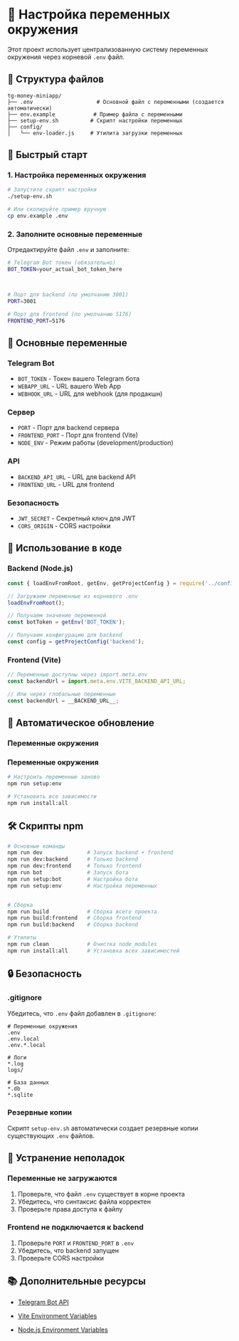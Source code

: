 # 🔧 Настройка переменных окружения

Этот проект использует централизованную систему переменных окружения через корневой `.env` файл.

## 📁 Структура файлов

```
tg-money-miniapp/
├── .env                    # Основной файл с переменными (создается автоматически)
├── env.example            # Пример файла с переменными
├── setup-env.sh          # Скрипт настройки переменных
├── config/
│   └── env-loader.js     # Утилита загрузки переменных

```

## 🚀 Быстрый старт

### 1. Настройка переменных окружения

```bash
# Запустите скрипт настройки
./setup-env.sh

# Или скопируйте пример вручную
cp env.example .env
```

### 2. Заполните основные переменные

Отредактируйте файл `.env` и заполните:

```bash
# Telegram Bot токен (обязательно)
BOT_TOKEN=your_actual_bot_token_here



# Порт для backend (по умолчанию 3001)
PORT=3001

# Порт для frontend (по умолчанию 5176)
FRONTEND_PORT=5176
```



## 🔑 Основные переменные

### Telegram Bot
- `BOT_TOKEN` - Токен вашего Telegram бота
- `WEBAPP_URL` - URL вашего Web App
- `WEBHOOK_URL` - URL для webhook (для продакшн)

### Сервер
- `PORT` - Порт для backend сервера
- `FRONTEND_PORT` - Порт для frontend (Vite)
- `NODE_ENV` - Режим работы (development/production)



### API
- `BACKEND_API_URL` - URL для backend API
- `FRONTEND_URL` - URL для frontend

### Безопасность
- `JWT_SECRET` - Секретный ключ для JWT
- `CORS_ORIGIN` - CORS настройки

## 📝 Использование в коде

### Backend (Node.js)

```javascript
const { loadEnvFromRoot, getEnv, getProjectConfig } = require('../config/env-loader');

// Загружаем переменные из корневого .env
loadEnvFromRoot();

// Получаем значение переменной
const botToken = getEnv('BOT_TOKEN');

// Получаем конфигурацию для backend
const config = getProjectConfig('backend');
```

### Frontend (Vite)

```javascript
// Переменные доступны через import.meta.env
const backendUrl = import.meta.env.VITE_BACKEND_API_URL;

// Или через глобальные переменные
const backendUrl = __BACKEND_URL__;
```

## 🔄 Автоматическое обновление

### Переменные окружения

### Переменные окружения

```bash
# Настроить переменные заново
npm run setup:env

# Установить все зависимости
npm run install:all
```

## 🛠️ Скрипты npm

```bash
# Основные команды
npm run dev              # Запуск backend + frontend
npm run dev:backend      # Только backend
npm run dev:frontend     # Только frontend
npm run bot              # Запуск бота
npm run setup:bot        # Настройка бота
npm run setup:env        # Настройка переменных


# Сборка
npm run build            # Сборка всего проекта
npm run build:frontend   # Сборка frontend
npm run build:backend    # Сборка backend

# Утилиты
npm run clean            # Очистка node_modules
npm run install:all      # Установка всех зависимостей
```

## 🔒 Безопасность

### .gitignore

Убедитесь, что `.env` файл добавлен в `.gitignore`:

```gitignore
# Переменные окружения
.env
.env.local
.env.*.local

# Логи
*.log
logs/

# База данных
*.db
*.sqlite
```

### Резервные копии

Скрипт `setup-env.sh` автоматически создает резервные копии существующих `.env` файлов.

## 🚨 Устранение неполадок

### Переменные не загружаются

1. Проверьте, что файл `.env` существует в корне проекта
2. Убедитесь, что синтаксис файла корректен
3. Проверьте права доступа к файлу



### Frontend не подключается к backend

1. Проверьте `PORT` и `FRONTEND_PORT` в `.env`
2. Убедитесь, что backend запущен
3. Проверьте CORS настройки

## 📚 Дополнительные ресурсы

- [Telegram Bot API](https://core.telegram.org/bots/api)

- [Vite Environment Variables](https://vitejs.dev/guide/env-and-mode.html)
- [Node.js Environment Variables](https://nodejs.org/api/process.html#processenv)
